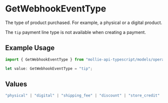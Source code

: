 # GetWebhookEventType

The type of product purchased. For example, a physical or a digital product.

The `tip` payment line type is not available when creating a payment.

## Example Usage

```typescript
import { GetWebhookEventType } from "mollie-api-typescript/models/operations";

let value: GetWebhookEventType = "tip";
```

## Values

```typescript
"physical" | "digital" | "shipping_fee" | "discount" | "store_credit" | "gift_card" | "surcharge" | "tip"
```